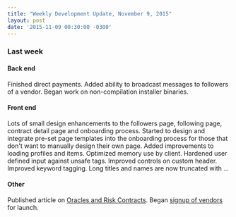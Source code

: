 ```yaml
---
title: "Weekly Development Update, November 9, 2015" 
layout: post
date: '2015-11-09 00:30:00 -0300'
---
```

        
### Last week

#### Back end

Finished direct payments. Added ability to broadcast messages to followers of a vendor. Began work on non-compilation installer binaries.

#### Front end

Lots of small design enhancements to the followers page, following page, contract detail page and onboarding process. Started to design and integrate pre-set page templates into the onboarding process for those that don't want to manually design their own page. Added improvements to loading profiles and items. Optimized memory use by client. Hardened user defined input against unsafe tags. Improved controls on custom header. Improved keyword tagging. Long titles and names are now truncated with ...

#### Other

Published article on [Oracles and Risk Contracts](https://medium.com/@therealopenbazaar/oracles-risk-contracts-768c09cee46c). Began [signup of vendors](https://www.reddit.com/r/OpenBazaar/comments/3s2dw3/sign_up_to_be_vendor_on_openbazaar_at_launch/) for launch.
